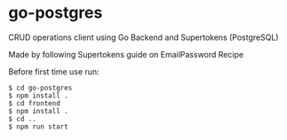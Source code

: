 # go-postgres
CRUD operations client using Go Backend and Supertokens (PostgreSQL)

Made by following Supertokens guide on EmailPassword Recipe

Before first time use run:

```
$ cd go-postgres
$ npm install .
$ cd frontend
$ npm install .
$ cd ..
$ npm run start
```
